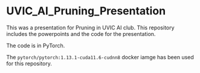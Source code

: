 # UVIC_AI_Pruning_Presentation
This was a presentation for Pruning in UVIC AI club. This repository includes the powerpoints and the code for the presentation.

The code is in PyTorch.

The ```pytorch/pytorch:1.13.1-cuda11.6-cudnn8``` docker iamge has been used for this repository.